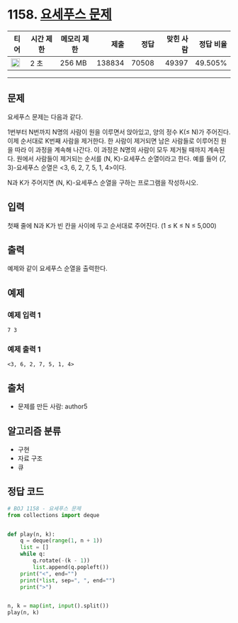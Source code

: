 # 1158. [요세푸스 문제](https://www.acmicpc.net/problem/1158)

| 티어 | 시간 제한 | 메모리 제한 | 제출 | 정답 | 맞힌 사람 | 정답 비율 |
|---|---|---|---:|---:|---:|---:|
| <img src="https://static.solved.ac/tier_small/7.svg" width="20px" /> | 2 초 | 256 MB | 138834 | 70508 | 49397 | 49.505% |

---

## 문제

요세푸스 문제는 다음과 같다.

1번부터 N번까지 N명의 사람이 원을 이루면서 앉아있고, 양의 정수 K(≤ N)가 주어진다. 이제 순서대로 K번째 사람을 제거한다. 한 사람이 제거되면 남은 사람들로 이루어진 원을 따라 이 과정을 계속해 나간다. 이 과정은 N명의 사람이 모두 제거될 때까지 계속된다. 원에서 사람들이 제거되는 순서를 (N, K)-요세푸스 순열이라고 한다. 예를 들어 (7, 3)-요세푸스 순열은 <3, 6, 2, 7, 5, 1, 4>이다.

N과 K가 주어지면 (N, K)-요세푸스 순열을 구하는 프로그램을 작성하시오.

## 입력

첫째 줄에 N과 K가 빈 칸을 사이에 두고 순서대로 주어진다. (1 ≤ K ≤ N ≤ 5,000)

## 출력

예제와 같이 요세푸스 순열을 출력한다.

## 예제

### 예제 입력 1

```
7 3
```

### 예제 출력 1

```
<3, 6, 2, 7, 5, 1, 4>
```

## 출처

- 문제를 만든 사람: author5

## 알고리즘 분류

- 구현
- 자료 구조
- 큐

## 정답 코드

```python
# BOJ 1158 - 요세푸스 문제
from collections import deque


def play(n, k):
    q = deque(range(1, n + 1))
    list = []
    while q:
        q.rotate(-(k - 1))
        list.append(q.popleft())
    print("<", end="")
    print(*list, sep=", ", end="")
    print(">")


n, k = map(int, input().split())
play(n, k)

```
